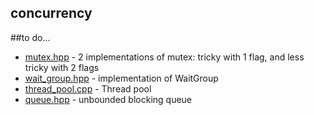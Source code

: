 ## concurrency
##to do...

* [mutex.hpp](../C++/mutex.hpp) - 2 implementations of mutex: tricky with 1 flag, and less tricky with 2 flags
* [wait_group.hpp](../C++/wait_group.hpp) - implementation of WaitGroup
* [thread_pool.cpp](../C++/thread_pool.cpp) - Thread pool
* [queue.hpp](../C++/queue.hpp) - unbounded blocking queue
